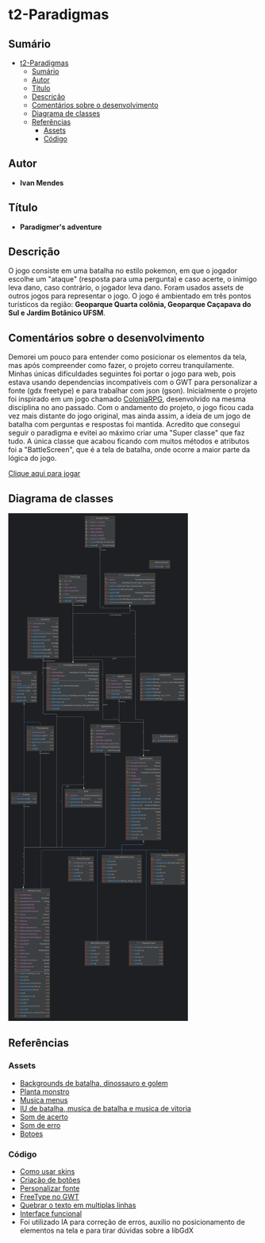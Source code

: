 # t2-Paradigmas

## Sumário

- [t2-Paradigmas](#t2-paradigmas)
  - [Sumário](#sumário)
  - [Autor](#autor)
  - [Título](#título)
  - [Descrição](#descrição)
  - [Comentários sobre o desenvolvimento](#comentários-sobre-o-desenvolvimento)
  - [Diagrama de classes](#diagrama-de-classes)
  - [Referências](#referências)
    - [Assets](#assets)
    - [Código](#código)

## Autor

- **Ivan Mendes**

## Título

- **Paradigmer's adventure**

## Descrição

O jogo consiste em uma batalha no estilo pokemon, em que o jogador escolhe um "ataque" (resposta para uma pergunta) e caso acerte, o inimigo leva dano, caso contrário, o jogador leva dano. Foram usados assets de outros jogos para representar o jogo.
O jogo é ambientado em três pontos turísticos da região: **Geoparque Quarta colônia, Geoparque Caçapava do Sul e Jardim Botânico UFSM**.

## Comentários sobre o desenvolvimento

Demorei um pouco para entender como posicionar os elementos da tela, mas após compreender como fazer, o projeto correu tranquilamente. Minhas únicas dificuldades seguintes foi portar o jogo para web, pois estava usando dependencias incompativeis com o GWT para personalizar a fonte (gdx freetype) e para trabalhar com json (gson).
Inicialmente o projeto foi inspirado em um jogo chamado [ColoniaRPG](https://github.com/elc117/game-2023b-coloniarpg), desenvolvido na mesma disciplina no ano passado. Com o andamento do projeto, o jogo ficou cada vez mais distante do jogo original, mas ainda assim, a ideia de um jogo de batalha com perguntas e respostas foi mantida.
Acredito que consegui seguir o paradigma e evitei ao máximo criar uma "Super classe" que faz tudo. A única classe que acabou ficando com muitos métodos e atributos foi a "BattleScreen", que é a tela de batalha, onde ocorre a maior parte da lógica do jogo.

[Clique aqui para jogar](https://ivnmendes.itch.io/paradigmersadventure)

## Diagrama de classes

![alt text](image.png)

## Referências

### Assets

- [Backgrounds de batalha, dinossauro e golem](https://www.coromon.com/press/)
- [Planta monstro](https://pixeljoint.com/pixelart/54553.htm)
- [Musica menus](https://pixabay.com/pt/music/jogos-de-video-8-bit-arcade-138828/)
- [IU de batalha, musica de batalha e musica de vitoria](https://pt.wikipedia.org/wiki/Pok%C3%A9mon_FireRed_e_LeafGreen)
- [Som de acerto](https://www.youtube.com/watch?v=mhgOQmwaic4)
- [Som de erro](https://www.youtube.com/watch?v=FRpq7o1mKXY)
- [Botoes](https://github.com/czyzby/gdx-skins?tab=readme-ov-file)

### Código

- [Como usar skins](https://libgdx.com/wiki/graphics/2d/scene2d/skin#skin-json)
- [Criação de botões](https://stackoverflow.com/questions/21488311/how-to-create-a-button-in-libgdx)
- [Personalizar fonte](https://stackoverflow.com/questions/44744047/load-bitmapfont-android-libgdx)
- [FreeType no GWT](https://github.com/intrigus/gdx-freetype-gwt)
- [Quebrar o texto em multiplas linhas](https://chatgpt.com/share/6750ec40-9a38-8010-9cf3-24a4096514b6)
- [Interface funcional](https://www.geeksforgeeks.org/functional-interfaces-java/)
- Foi utilizado IA para correção de erros, auxilio no posicionamento de elementos na tela e para tirar dúvidas sobre a libGdX
